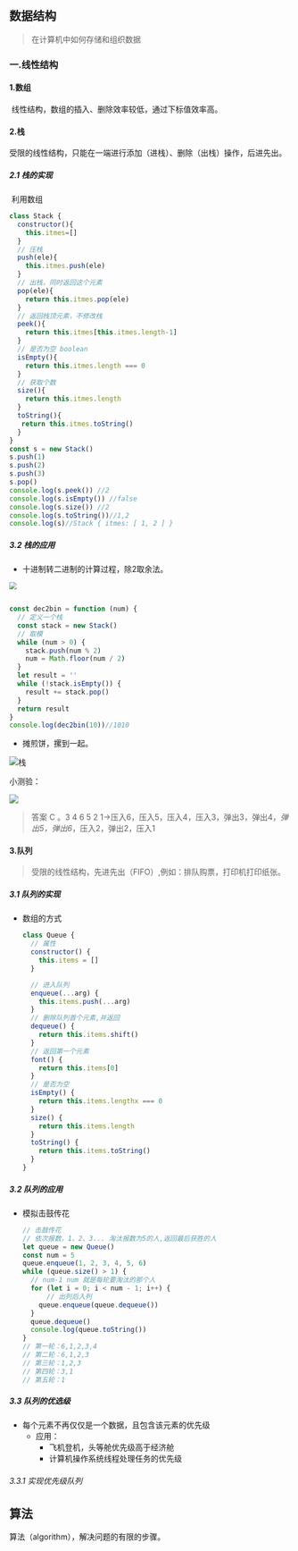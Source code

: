 ## 数据结构

> 在计算机中如何存储和组织数据

### 一.线性结构

#### 1.数组

​	线性结构，数组的插入、删除效率较低，通过下标值效率高。

#### 2.栈

​	受限的线性结构，只能在一端进行添加（进栈）、删除（出栈）操作，后进先出。

##### 2.1 栈的实现

​	利用数组

```javascript
class Stack {
  constructor(){
    this.itmes=[]
  }
  // 压栈
  push(ele){
    this.itmes.push(ele)
  }
  // 出栈，同时返回这个元素
  pop(ele){
    return this.itmes.pop(ele)
  }
  // 返回栈顶元素，不修改栈
  peek(){
    return this.itmes[this.itmes.length-1]
  }
  // 是否为空 boolean
  isEmpty(){
    return this.itmes.length === 0
  }
  // 获取个数
  size(){
    return this.itmes.length
  }
  toString(){
   return this.itmes.toString()
  }
}
const s = new Stack()
s.push(1)
s.push(2)
s.push(3)
s.pop()
console.log(s.peek()) //2
console.log(s.isEmpty()) //false
console.log(s.size()) //2
console.log(s.toString())//1,2
console.log(s)//Stack { itmes: [ 1, 2 ] }
```

##### 3.2 栈的应用

+ 十进制转二进制的计算过程，除2取余法。

<img src="/Users/haizhi/personal/resume/数据结构/img/stackq02.jpg" style="zoom:80%;" />

```javascript

const dec2bin = function (num) {
  // 定义一个栈
  const stack = new Stack()
  // 取模
  while (num > 0) {
    stack.push(num % 2)
    num = Math.floor(num / 2)
  }
  let result = ''
  while (!stack.isEmpty()) {
    result += stack.pop()
  }
  return result
}
console.log(dec2bin(10))//1010
```

+ 摊煎饼，摞到一起。

![栈](/Users/haizhi/personal/resume/数据结构/img/stack.jpg)

小测验：

![](/Users/haizhi/personal/resume/数据结构/img/stack_q01.jpg)

> 答案 C 。3 4 6 5 2 1->压入6，压入5，压入4，压入3，弹出3，弹出4，*弹出5，弹出6*，压入2，弹出2，压入1

#### 3.队列

> 受限的线性结构，先进先出（FIFO）,例如：排队购票，打印机打印纸张。

##### 3.1 队列的实现

+ 数组的方式

  ```javascript
  class Queue {
    // 属性
    constructor() {
      this.items = []
    }
  
    // 进入队列
    enqueue(...arg) {
      this.items.push(...arg)
    }
    // 删除队列首个元素,并返回
    dequeue() {
      return this.items.shift()
    }
    // 返回第一个元素
    font() {
      return this.items[0]
    }
    // 是否为空
    isEmpty() {
      return this.items.lengthx === 0
    }
    size() {
      return this.items.length
    }
    toString() {
      return this.items.toString()
    }
  }
  
  ```
  

##### 3.2 队列的应用

+ 模拟击鼓传花

  ```javascript
  // 击鼓传花
  // 依次报数，1、2、3... 淘汰报数为5的人,返回最后获胜的人
  let queue = new Queue()
  const num = 5
  queue.enqueue(1, 2, 3, 4, 5, 6)
  while (queue.size() > 1) {
    // num-1 num 就是每轮要淘汰的那个人
    for (let i = 0; i < num - 1; i++) {
  		// 出列后入列    
      queue.enqueue(queue.dequeue())
    }
    queue.dequeue()
    console.log(queue.toString())
  }
  // 第一轮：6,1,2,3,4
  // 第二轮：6,1,2,3
  // 第三轮：1,2,3
  // 第四轮：3,1
  // 第五轮：1
  ```

  

##### 3.3 队列的优选级

+ 每个元素不再仅仅是一个数据，且包含该元素的优先级 
  + 应用：
    + 飞机登机，头等舱优先级高于经济舱
    + 计算机操作系统线程处理任务的优先级

###### 3.3.1 实现优先级队列







## 算法

算法（algorithm），解决问题的有限的步骤。

